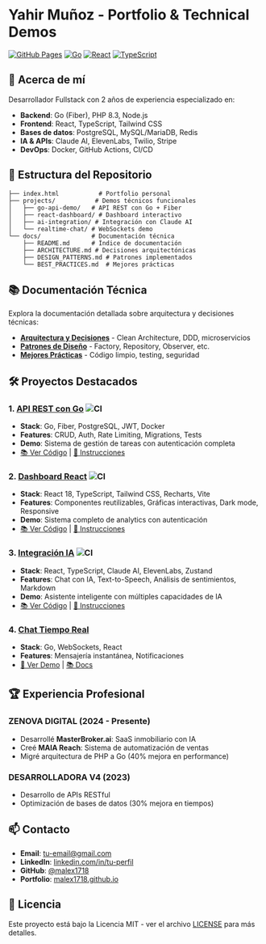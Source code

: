 # Yahir Muñoz - Portfolio & Technical Demos

[![GitHub Pages](https://img.shields.io/badge/GitHub-Pages-brightgreen)](https://malex1718.github.io)
[![Go](https://img.shields.io/badge/Go-1.21-00ADD8?logo=go)](https://golang.org)
[![React](https://img.shields.io/badge/React-18.2-61DAFB?logo=react)](https://reactjs.org)
[![TypeScript](https://img.shields.io/badge/TypeScript-5.0-3178C6?logo=typescript)](https://www.typescriptlang.org)

## 🚀 Acerca de mí

Desarrollador Fullstack con 2 años de experiencia especializado en:
- **Backend**: Go (Fiber), PHP 8.3, Node.js
- **Frontend**: React, TypeScript, Tailwind CSS
- **Bases de datos**: PostgreSQL, MySQL/MariaDB, Redis
- **IA & APIs**: Claude AI, ElevenLabs, Twilio, Stripe
- **DevOps**: Docker, GitHub Actions, CI/CD

## 📁 Estructura del Repositorio

```
├── index.html           # Portfolio personal
├── projects/           # Demos técnicos funcionales
│   ├── go-api-demo/   # API REST con Go + Fiber
│   ├── react-dashboard/ # Dashboard interactivo
│   ├── ai-integration/ # Integración con Claude AI
│   └── realtime-chat/ # WebSockets demo
└── docs/              # Documentación técnica
    ├── README.md      # Índice de documentación
    ├── ARCHITECTURE.md # Decisiones arquitectónicas
    ├── DESIGN_PATTERNS.md # Patrones implementados
    └── BEST_PRACTICES.md  # Mejores prácticas
```

## 📚 Documentación Técnica

Explora la documentación detallada sobre arquitectura y decisiones técnicas:

- **[Arquitectura y Decisiones](./docs/ARCHITECTURE.md)** - Clean Architecture, DDD, microservicios
- **[Patrones de Diseño](./docs/DESIGN_PATTERNS.md)** - Factory, Repository, Observer, etc.
- **[Mejores Prácticas](./docs/BEST_PRACTICES.md)** - Código limpio, testing, seguridad

## 🛠️ Proyectos Destacados

### 1. [API REST con Go](./projects/go-api-demo) ![CI](https://github.com/malex1718/malex1718.github.io/workflows/Go%20API%20Demo%20CI%2FCD/badge.svg)
- **Stack**: Go, Fiber, PostgreSQL, JWT, Docker
- **Features**: CRUD, Auth, Rate Limiting, Migrations, Tests
- **Demo**: Sistema de gestión de tareas con autenticación completa
- [📚 Ver Código](./projects/go-api-demo) | [🚀 Instrucciones](./projects/go-api-demo/README.md)

### 2. [Dashboard React](./projects/react-dashboard) ![CI](https://github.com/malex1718/malex1718.github.io/workflows/React%20Dashboard%20CI%2FCD/badge.svg)
- **Stack**: React 18, TypeScript, Tailwind CSS, Recharts, Vite
- **Features**: Componentes reutilizables, Gráficas interactivas, Dark mode, Responsive
- **Demo**: Sistema completo de analytics con autenticación
- [📚 Ver Código](./projects/react-dashboard) | [🚀 Instrucciones](./projects/react-dashboard/README.md)

### 3. [Integración IA](./projects/ai-integration) ![CI](https://github.com/malex1718/malex1718.github.io/workflows/AI%20Integration%20CI%2FCD/badge.svg)
- **Stack**: React, TypeScript, Claude AI, ElevenLabs, Zustand
- **Features**: Chat con IA, Text-to-Speech, Análisis de sentimientos, Markdown
- **Demo**: Asistente inteligente con múltiples capacidades de IA
- [📚 Ver Código](./projects/ai-integration) | [🚀 Instrucciones](./projects/ai-integration/README.md)

### 4. [Chat Tiempo Real](./projects/realtime-chat)
- **Stack**: Go, WebSockets, React
- **Features**: Mensajería instantánea, Notificaciones
- [🔗 Ver Demo](https://malex1718.github.io/projects/realtime-chat) | [📚 Docs](./projects/realtime-chat/README.md)

## 🏆 Experiencia Profesional

### ZENOVA DIGITAL (2024 - Presente)
- Desarrollé **MasterBroker.ai**: SaaS inmobiliario con IA
- Creé **MAIA Reach**: Sistema de automatización de ventas
- Migré arquitectura de PHP a Go (40% mejora en performance)

### DESARROLLADORA V4 (2023)
- Desarrollo de APIs RESTful
- Optimización de bases de datos (30% mejora en tiempos)

## 📫 Contacto

- **Email**: tu-email@gmail.com
- **LinkedIn**: [linkedin.com/in/tu-perfil](https://linkedin.com/in/tu-perfil)
- **GitHub**: [@malex1718](https://github.com/malex1718)
- **Portfolio**: [malex1718.github.io](https://malex1718.github.io)

## 📄 Licencia

Este proyecto está bajo la Licencia MIT - ver el archivo [LICENSE](LICENSE) para más detalles.